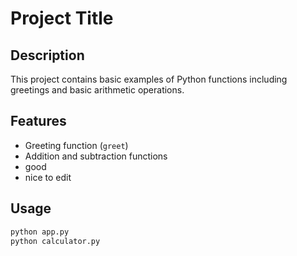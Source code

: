 # Project Title

## Description
This project contains basic examples of Python functions including greetings and basic arithmetic operations.

## Features
- Greeting function (`greet`)
- Addition and subtraction functions
- good
- nice to edit

## Usage
```bash
python app.py
python calculator.py
```
